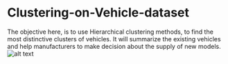 # Clustering-on-Vehicle-dataset
The objective here, is to use Hierarchical clustering methods, to find the most distinctive clusters of vehicles. It will summarize the existing vehicles and help manufacturers to make decision about the supply of new models.
![alt text](image.jpg)
